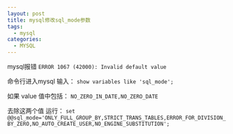 ```yaml
---
layout: post
title: mysql修改sql_mode参数
tags:
  - mysql
categories:
  - MYSQL
---
```


mysql报错
`ERROR 1067 (42000): Invalid default value`

命令行进入mysql
输入：
`show variables like 'sql_mode';`

如果 value 值中包括：
`NO_ZERO_IN_DATE,NO_ZERO_DATE`
<!--more-->
去除这两个值
运行：
`set @@sql_mode='ONLY_FULL_GROUP_BY,STRICT_TRANS_TABLES,ERROR_FOR_DIVISION_BY_ZERO,NO_AUTO_CREATE_USER,NO_ENGINE_SUBSTITUTION';`